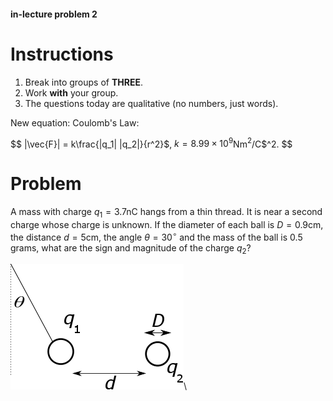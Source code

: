 #### in-lecture problem 2

# Instructions

1. Break into groups of **THREE**.
3. Work **with** your group.
4. The questions today are qualitative (no numbers, just words).

New equation: Coulomb's Law:

$$
|\vec{F}| = k\frac{|q_1| |q_2|}{r^2}$, $k=8.99\times 10^9$Nm$^2$/C$^2.
$$

# Problem

A mass with charge $q_1=3.7$nC hangs from a thin thread. It is near a second charge whose charge is unknown. If the diameter of each ball is $D=0.9$cm, the distance $d=5$cm, the angle $\theta=30^\circ$ and the mass of the ball is 0.5 grams, what are the sign and magnitude of the charge $q_2$?

![lab-2-coulmbs.png](lab-2-coulmbs.png)\
